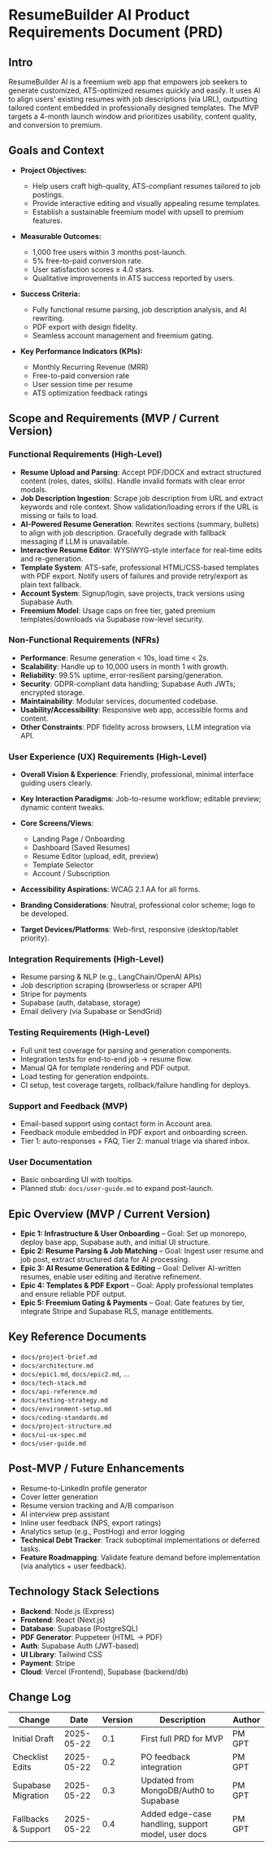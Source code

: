 # ResumeBuilder AI Product Requirements Document (PRD)

## Intro

ResumeBuilder AI is a freemium web app that empowers job seekers to generate customized, ATS-optimized resumes quickly and easily. It uses AI to align users' existing resumes with job descriptions (via URL), outputting tailored content embedded in professionally designed templates. The MVP targets a 4-month launch window and prioritizes usability, content quality, and conversion to premium.

## Goals and Context

* **Project Objectives:**

  * Help users craft high-quality, ATS-compliant resumes tailored to job postings.
  * Provide interactive editing and visually appealing resume templates.
  * Establish a sustainable freemium model with upsell to premium features.
* **Measurable Outcomes:**

  * 1,000 free users within 3 months post-launch.
  * 5% free-to-paid conversion rate.
  * User satisfaction scores ≥ 4.0 stars.
  * Qualitative improvements in ATS success reported by users.
* **Success Criteria:**

  * Fully functional resume parsing, job description analysis, and AI rewriting.
  * PDF export with design fidelity.
  * Seamless account management and freemium gating.
* **Key Performance Indicators (KPIs):**

  * Monthly Recurring Revenue (MRR)
  * Free-to-paid conversion rate
  * User session time per resume
  * ATS optimization feedback ratings

## Scope and Requirements (MVP / Current Version)

### Functional Requirements (High-Level)

* **Resume Upload and Parsing**: Accept PDF/DOCX and extract structured content (roles, dates, skills). Handle invalid formats with clear error modals.
* **Job Description Ingestion**: Scrape job description from URL and extract keywords and role context. Show validation/loading errors if the URL is missing or fails to load.
* **AI-Powered Resume Generation**: Rewrites sections (summary, bullets) to align with job description. Gracefully degrade with fallback messaging if LLM is unavailable.
* **Interactive Resume Editor**: WYSIWYG-style interface for real-time edits and re-generation.
* **Template System**: ATS-safe, professional HTML/CSS-based templates with PDF export. Notify users of failures and provide retry/export as plain text fallback.
* **Account System**: Signup/login, save projects, track versions using Supabase Auth.
* **Freemium Model**: Usage caps on free tier, gated premium templates/downloads via Supabase row-level security.

### Non-Functional Requirements (NFRs)

* **Performance**: Resume generation < 10s, load time < 2s.
* **Scalability**: Handle up to 10,000 users in month 1 with growth.
* **Reliability**: 99.5% uptime, error-resilient parsing/generation.
* **Security**: GDPR-compliant data handling; Supabase Auth JWTs; encrypted storage.
* **Maintainability**: Modular services, documented codebase.
* **Usability/Accessibility**: Responsive web app, accessible forms and content.
* **Other Constraints**: PDF fidelity across browsers, LLM integration via API.

### User Experience (UX) Requirements (High-Level)

* **Overall Vision & Experience**: Friendly, professional, minimal interface guiding users clearly.
* **Key Interaction Paradigms**: Job-to-resume workflow; editable preview; dynamic content tweaks.
* **Core Screens/Views**:

  * Landing Page / Onboarding
  * Dashboard (Saved Resumes)
  * Resume Editor (upload, edit, preview)
  * Template Selector
  * Account / Subscription
* **Accessibility Aspirations**: WCAG 2.1 AA for all forms.
* **Branding Considerations**: Neutral, professional color scheme; logo to be developed.
* **Target Devices/Platforms**: Web-first, responsive (desktop/tablet priority).

### Integration Requirements (High-Level)

* Resume parsing & NLP (e.g., LangChain/OpenAI APIs)
* Job description scraping (browserless or scraper API)
* Stripe for payments
* Supabase (auth, database, storage)
* Email delivery (via Supabase or SendGrid)

### Testing Requirements (High-Level)

* Full unit test coverage for parsing and generation components.
* Integration tests for end-to-end job → resume flow.
* Manual QA for template rendering and PDF output.
* Load testing for generation endpoints.
* CI setup, test coverage targets, rollback/failure handling for deploys.

### Support and Feedback (MVP)

* Email-based support using contact form in Account area.
* Feedback module embedded in PDF export and onboarding screen.
* Tier 1: auto-responses + FAQ, Tier 2: manual triage via shared inbox.

### User Documentation

* Basic onboarding UI with tooltips.
* Planned stub: `docs/user-guide.md` to expand post-launch.

## Epic Overview (MVP / Current Version)

* **Epic 1: Infrastructure & User Onboarding** – Goal: Set up monorepo, deploy base app, Supabase auth, and initial UI structure.
* **Epic 2: Resume Parsing & Job Matching** – Goal: Ingest user resume and job post, extract structured data for AI processing.
* **Epic 3: AI Resume Generation & Editing** – Goal: Deliver AI-written resumes, enable user editing and iterative refinement.
* **Epic 4: Templates & PDF Export** – Goal: Apply professional templates and ensure reliable PDF output.
* **Epic 5: Freemium Gating & Payments** – Goal: Gate features by tier, integrate Stripe and Supabase RLS, manage entitlements.

## Key Reference Documents

* `docs/project-brief.md`
* `docs/architecture.md`
* `docs/epic1.md`, `docs/epic2.md`, ...
* `docs/tech-stack.md`
* `docs/api-reference.md`
* `docs/testing-strategy.md`
* `docs/environment-setup.md`
* `docs/coding-standards.md`
* `docs/project-structure.md`
* `docs/ui-ux-spec.md`
* `docs/user-guide.md`

## Post-MVP / Future Enhancements

* Resume-to-LinkedIn profile generator
* Cover letter generation
* Resume version tracking and A/B comparison
* AI interview prep assistant
* Inline user feedback (NPS, export ratings)
* Analytics setup (e.g., PostHog) and error logging
* **Technical Debt Tracker**: Track suboptimal implementations or deferred tasks.
* **Feature Roadmapping**: Validate feature demand before implementation (via analytics + user feedback).

## Technology Stack Selections

* **Backend**: Node.js (Express)
* **Frontend**: React (Next.js)
* **Database**: Supabase (PostgreSQL)
* **PDF Generator**: Puppeteer (HTML → PDF)
* **Auth**: Supabase Auth (JWT-based)
* **UI Library**: Tailwind CSS
* **Payment**: Stripe
* **Cloud**: Vercel (Frontend), Supabase (backend/db)

## Change Log

| Change              | Date       | Version | Description                                        | Author |
| ------------------- | ---------- | ------- | -------------------------------------------------- | ------ |
| Initial Draft       | 2025-05-22 | 0.1     | First full PRD for MVP                             | PM GPT |
| Checklist Edits     | 2025-05-22 | 0.2     | PO feedback integration                            | PM GPT |
| Supabase Migration  | 2025-05-22 | 0.3     | Updated from MongoDB/Auth0 to Supabase             | PM GPT |
| Fallbacks & Support | 2025-05-22 | 0.4     | Added edge-case handling, support model, user docs | PM GPT |